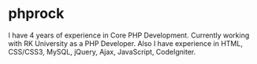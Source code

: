 # phprock
I have 4 years of experience in Core PHP Development. Currently working with RK University as a PHP Developer. Also I have experience in HTML, CSS/CSS3, MySQL, jQuery, Ajax, JavaScript, CodeIgniter.
